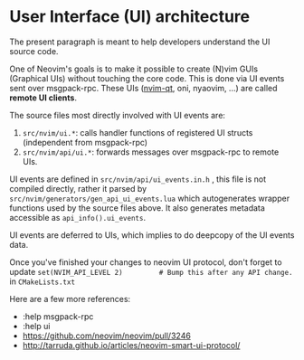 # User Interface (UI) architecture 

The present paragraph is meant to help developers understand the UI source code.

One of Neovim's goals is to make it possible to create (N)vim GUIs (Graphical UIs) without touching the core code.
This is done via UI events sent over msgpack-rpc. These UIs ([nvim-qt](https://github.com/equalsraf/neovim-qt), oni, nyaovim, ...) are called **remote UI clients**.

The source files most directly involved with UI events are:
1. `src/nvim/ui.*`: calls handler functions of registered UI structs (independent from msgpack-rpc)
2. `src/nvim/api/ui.*`: forwards messages over msgpack-rpc to remote UIs.

UI events are defined in `src/nvim/api/ui_events.in.h` , this file is not compiled directly, rather it parsed by `src/nvim/generators/gen_api_ui_events.lua` which autogenerates wrapper functions used by the source files above. It also generates metadata accessible as `api_info().ui_events`.

UI events are deferred to UIs, which implies to do deepcopy of the UI events data. 

Once you've finished your changes to neovim UI protocol, don't forget to update `set(NVIM_API_LEVEL 2)         # Bump this after any API change.` in `CMakeLists.txt`

Here are a few more references:
* :help msgpack-rpc
* :help ui
* https://github.com/neovim/neovim/pull/3246
* http://tarruda.github.io/articles/neovim-smart-ui-protocol/